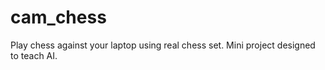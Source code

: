 # cam_chess
Play chess against your laptop using real chess set. Mini project designed to teach AI.
